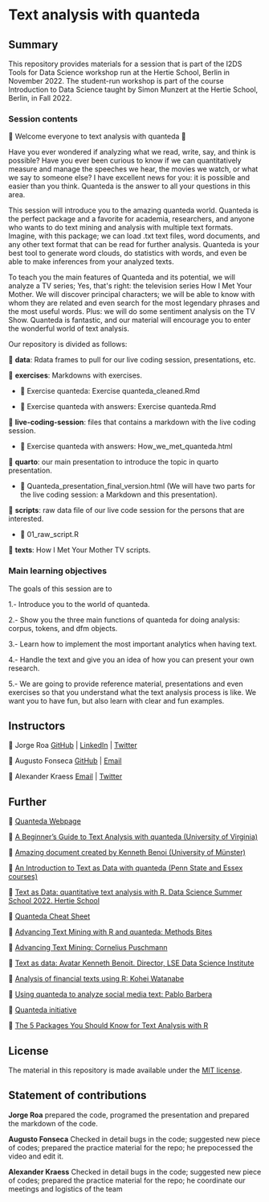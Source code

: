 # Text analysis with quanteda



## Summary

This repository provides materials for a session that is part of the I2DS Tools for Data Science workshop run at the Hertie School, Berlin in November 2022. The student-run workshop is part of the course Introduction to Data Science taught by Simon Munzert at the Hertie School, Berlin, in Fall 2022.

### Session contents

 🎉 Welcome everyone to text analysis with quanteda 🎉

Have you ever wondered if analyzing what we read, write, say, and think is possible? Have you ever been curious to know if we can quantitatively measure and manage the speeches we hear, the movies we watch, or what we say to someone else? I have excellent news for you: it is possible and easier than you think. Quanteda is the answer to all your questions in this area.

This session will introduce you to the amazing quanteda world. Quanteda is the perfect package and a favorite for academia, researchers, and anyone who wants to do text mining and analysis with multiple text formats. Imagine, with this package; we can load .txt text files, word documents, and any other text format that can be read for further analysis. Quanteda is your best tool to generate word clouds, do statistics with words, and even be able to make inferences from your analyzed texts.

To teach you the main features of Quanteda and its potential, we will analyze a TV series; Yes, that's right: the television series How I Met Your Mother. We will discover principal characters; we will be able to know with whom they are related and even search for the most legendary phrases and the most useful words. Plus: we will do some sentiment analysis on the TV Show. Quanteda is fantastic, and our material will encourage you to enter the wonderful world of text analysis.

Our repository is divided as follows:


📁 **data**: Rdata frames to pull for our live coding session, presentations, etc.

📁 **exercises**: Markdowns with exercises.

-   📄 Exercise quanteda: Exercise quanteda_cleaned.Rmd
   
-   📄 Exercise quanteda with answers: Exercise quanteda.Rmd

📁 **live-coding-session**: files that contains a markdown with the live coding session. 

-   📄 Exercise quanteda with answers: How_we_met_quanteda.html

📁 **quarto**: our main presentation to introduce the topic in quarto presentation.

-   📄 Quanteda_presentation_final_version.html (We will have two parts for the live coding session: a Markdown and this presentation).

📁 **scripts**: raw data file of our live code session for the persons that are interested. 

-   📄 01_raw_script.R

📁 **texts**: How I Met Your Mother TV scripts. 



### Main learning objectives

The goals of this session are to 

1.- Introduce you to the world of quanteda.

2.- Show you the three main functions of quanteda for doing analysis: corpus, tokens, and dfm objects.

3.- Learn how to implement the most important analytics when having text.

4.- Handle the text and give you an idea of how you can present your own research.

5.- We are going to provide reference material, presentations and even exercises so that you understand what the text analysis process is like. We want you to have fun, but also learn with clear and fun examples.


## Instructors

🥋 Jorge Roa [GitHub](https://github.com/jurjoroa) | [LinkedIn](https://www.linkedin.com/in/jorge-roac) | [Twitter](https://twitter.com/jorgeroac)

🥋 Augusto Fonseca [GitHub](https://github.com/Augustofonseca25) | [Email](cesaraccf@gmail.com)  

🥋 Alexander Kraess [Email](alexander.kraess@sciencespo.fr) | [Twitter](https://twitter.com/resourcesalexander.kraess)

## Further 

🎯 [Quanteda Webpage](https://quanteda.io/)


🎯 [A Beginner’s Guide to Text Analysis with quanteda (University of Virginia)](https://data.library.virginia.edu/a-beginners-guide-to-text-analysis-with-quanteda/)



🎯 [Amazing document created by Kenneth Benoi (University of Münster)](https://www.uni-muenster.de/imperia/md/content/ifpol/grasp/2019-06-27_muenster.pdf)



🎯 [An Introduction to Text as Data with quanteda (Penn State and Essex courses)](https://burtmonroe.github.io/TextAsDataCourse/Tutorials/TADA-IntroToQuanteda.nb.html)


🎯 [Text as Data: quantitative text analysis with R. Data Science Summer School 2022. Hertie School](https://ds3.ai/courses/textasdata.html)



🎯 [Quanteda Cheat Sheet](https://muellerstefan.net/files/quanteda-cheatsheet.pdf)



🎯 [Advancing Text Mining with R and quanteda: Methods Bites](https://www.mzes.uni-mannheim.de/socialsciencedatalab/article/advancing-text-mining/)


🎯 [Advancing Text Mining: Cornelius Puschmann](http://cbpuschmann.net/quanteda_mzes/)


🎯 [Text as data:  Avatar Kenneth Benoit. Director, LSE Data Science Institute](https://gist.github.com/kbenoit)


🎯 [Analysis of financial texts using R:  Kohei Watanabe](https://blog.koheiw.net/?p=1687)


🎯 [Using quanteda to analyze social media text:  Pablo Barbera](http://pablobarbera.com/text-analysis-vienna/code/03-quanteda-intro.html)


🎯 [Quanteda initiative](https://quanteda.org/)


🎯 [The 5 Packages You Should Know for Text Analysis with R](https://towardsdatascience.com/r-packages-for-text-analysis-ad8d86684adb)




## License

The material in this repository is made available under the [MIT license](http://opensource.org/licenses/mit-license.php). 

## Statement of contributions

**Jorge Roa** prepared the code, programed the presentation and prepared the markdown of the code.

**Augusto Fonseca** Checked in detail bugs in the code; suggested new piece of codes; prepared the practice material for the repo; he prepocessed the video and edit it. 

**Alexander Kraess** Checked in detail bugs in the code; suggested new piece of codes; prepared the practice material for the repo; he coordinate our meetings and logistics of the team

